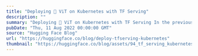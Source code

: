 ```yaml
---
title: "Deploying 🤗 ViT on Kubernetes with TF Serving"
description: ""
summary: "Deploying 🤗 ViT on Kubernetes with TF Serving In the previous post, we showed how to deploy a Vision..."
pubDate: "Thu, 11 Aug 2022 00:00:00 GMT"
source: "Hugging Face Blog"
url: "https://huggingface.co/blog/deploy-tfserving-kubernetes"
thumbnail: "https://huggingface.co/blog/assets/94_tf_serving_kubernetes/thumb.png"
---
```


